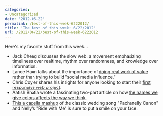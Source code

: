 ```yaml
---
categories:
- Uncategorized
date: '2012-06-22'
permalink: /best-of-this-week-6222012/
title: 'The best of this week: 6/22/2012'
url: /2012/06/22/best-of-this-week-6222012
---
```


Here's my favorite stuff from this week...

<ul>
<li><a href="http://blog.jackcheng.com/post/25160553986/the-slow-web">Jack Cheng discusses the slow web</a>, a movement emphasizing timeliness over realtime, rhythm over randomness, and knowledge over information.</li>
<li>Lance Haun talks about the importance of <a href="http://lancehaun.com/doin-work-looking-beyond-social-influence/">doing real work of value</a> rather than trying to build "social media influence."</li>
<li>Chris Coyier shares his insights for anyone looking to start their <a href="http://css-tricks.com/notes-agency-starting-their-first-responsive-web-project/">first responsive web project</a>.</li>
<li>Aatish Bhatia wrote a fascinating two-part article on how <a href="http://www.empiricalzeal.com/2012/06/05/the-crayola-fication-of-the-world-how-we-gave-colors-names-and-it-messed-with-our-brains-part-i/">the names we give colors affects the way we think</a>.</li>
<li><a href="https://www.youtube.com/watch?v=SzbiqPJBATc">This a capella mashup</a> of the classic wedding song "Pachanelly Canon" and Nelly's "Ride with Me" is sure to put a smile on your face.</li>
</ul>